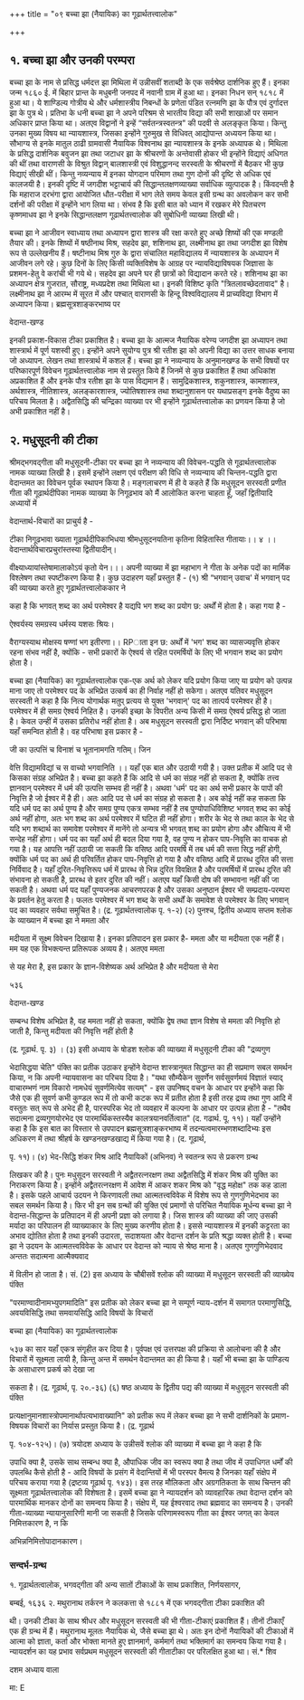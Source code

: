 +++
title = "०९ बच्चा झा (नैयायिक) का गूढार्थतत्त्वालोक"

+++

## १. बच्चा झा और उनकी परम्परा
बच्चा झा के नाम से प्रसिद्ध धर्मदत्त झा मिथिला में उन्नीसवीं शताब्दी के एक सर्वश्रेष्ठ दार्शनिक हुए हैं। इनका जन्म १८६० ई. में बिहार प्रान्त के मधुबनी जनपद में नवानी ग्राम में हुआ था। इनका निधन सन् १८१८ में हुआ था। ये शाण्डिल्य गोत्रीय थे और धर्मशास्त्रीय निबन्धों के प्रणेता पंडित रत्नमणि झा के पौत्र एवं दुर्गादत्त झा के पुत्र थे। प्रतिभा के धनी बच्चा झा ने अपने परिश्रम से भारतीय विद्या की सभी शाखाओं पर समान अधिकार प्राप्त किया था। अतएव विद्वानों ने इन्हें “सर्वतन्त्रस्वतन्त्र" की पदवी से अलङ्कृत किया। किन्तु उनका मुख्य विषय था न्यायशास्त्र, जिसका इन्होंने गुरुमुख से विधिवत् आद्योपान्त अध्ययन किया था। सौभाग्य से इनके मातुल ठाढी ग्रामवासी नैयायिक विश्वनाथ झा न्यायशास्त्र के इनके अध्यापक थे। मिथिला के प्रसिद्ध दार्शनिक बवुजन झा तथा जटाधर झा के श्रीचरणों के अन्तेवासी होकर भी इन्होंने विद्याएं अधिगत की थीं तथा वाराणसी के विश्रुत विद्वान् बालशास्त्री एवं विशुद्धानन्द सरस्वती के श्रीचरणों में बैठकर भी कुछ विद्याएं सीखी थीं। किन्तु नव्यन्याय में इनका योगदान परिमाण तथा गुण दोनों की दृष्टि से अधिक एवं कालजयी है। इनकी दृष्टि में जगदीश भट्टाचार्य की सिद्धान्तलक्षणव्याख्या सर्वाधिक व्युत्पादक है। किंवदन्ती है कि महाराज दरभंगा द्वारा आयोजित धौत-परीक्षा में भाग लेते समय केवल इसी ग्रन्थ का अवलोकन कर सभी दर्शनों की परीक्षा में इन्होंने भाग लिया था। संभव है कि इसी बात को ध्यान में रखकर मेरे पितचरण कृष्णमाधव झा ने इनके सिद्धान्तलक्षण गूढार्थतत्त्वालोक की सुबोधिनी व्याख्या लिखी थी।

बच्चा झा ने आजीवन स्वाध्याय तथा अध्यापन द्वारा शास्त्र की रक्षा करते हुए अच्छे शिष्यों की एक मण्डली तैयार की। इनके शिष्यों में षष्ठीनाथ मिश्र, सहदेव झा, शशिनाथ झा, लक्ष्मीनाथ झा तथा जगदीश झा विशेष रूप से उल्लेखनीय हैं। षष्टीनाथ मिश्र गुरु के द्वारा संचालित महाविद्यालय में न्यायशास्त्र के अध्यापन में आजीवन लगे रहे। कुछ दिनों के लिए किसी व्यक्तिविशेष के आग्रह पर न्यायविद्याविषयक जिज्ञासा के प्रशमन-हेतु वे करांची भी गये थे। सहदेव झा अपने घर ही छात्रों को विद्यादान करते रहे। शशिनाथ झा का अध्यापन क्षेत्र गुजरात, सौराष्ट्र, मध्यप्रदेश तथा मिथिला था। इनकी विशिष्ट कृति "त्रितलावच्छेदतावाद" है। लक्ष्मीनाथ झा ने आरम्भ में सूरत में और पश्चात् वाराणसी के हिन्दू विश्वविद्यालय में प्राच्यविद्या विभाग में अध्यापन किया। ब्रह्मसूत्रशाङ्करभाष्य पर

वेदान्त-खण्ड

इनकी प्रकाश-विकास टीका प्रकाशित है। बच्चा झा के आत्मज नैयायिक वरेण्य जगदीश झा अध्यापन तथा शास्त्रार्थ में पूर्ण यशस्वी हुए। इन्होंने अपने सुयोग्य पुत्र श्री रतीश झा को अपनी विद्या का उत्तर साधक बनाया जो अध्यापन. लेखन तथा शास्त्रार्थ में कशल हैं। बच्चा झा ने नव्यन्याय के अनुमानखण्ड के सभी विषयों पर परिष्कारपूर्ण विवेचन गूढार्थतत्त्वालोक नाम से प्रस्तुत किये हैं जिनमें से कुछ प्रकाशित हैं तथा अधिकांश अप्रकाशित हैं और इनके पौत्र रतीश झा के पास विद्यमान हैं। सामुद्रिकशास्त्र, शकुनशास्त्र, कामशास्त्र, अर्थशास्त्र, नीतिशास्त्र, अलङ्कारशास्त्र, ज्योतिषशास्त्र तथा शब्दानुशासन पर यथाप्रसङ्ग इनके वैदुष्य का परिचय मिलता है। अद्वैतसिद्धि की चन्द्रिका व्याख्या पर भी इन्होंने गूढार्थतत्त्वालोक का प्रणयन किया है जो अभी प्रकाशित नहीं है।

## २. मधुसूदनी की टीका
श्रीमद्भगवद्गीता की मधुसूदनी-टीका पर बच्चा झा ने नव्यन्याय की विवेचन-पद्धति से गूढार्थतत्त्वालोक नामक व्याख्या लिखी है। इसमें इन्होंने लक्षण एवं परीक्षण की विधि से नव्यन्याय की चिन्तन-पद्धति द्वारा वेदान्तमत का विवेचन पूर्वक स्थापन किया है। मङ्गलाचरण में ही वे कहते हैं कि मधुसूदन सरस्वती प्रणीत गीता की गूढार्थदीपिका नामक व्याख्या के निगूढभाव को मैं आलोकित करना चाहता हूँ, जहाँ द्वितीयादि अध्यायों में

वेदान्तार्थ-विचारों का प्राचुर्य है -

टीका निगूढभावा ख्याता गूढार्थदीपिकाभिधया श्रीमधुसूदनयतिना कृतिना विहितास्ति गीतायाः।। ४ ।। वेदान्तार्थविचारप्रचुरांस्तस्या द्वितीयादीन्।

वीक्ष्याध्यायांस्तेषामालाकोऽयं कृतो येन।।। अपनी व्याख्या में झा महाभाग ने गीता के अनेक पदों का मार्मिक विश्लेषण तथा स्पष्टीकरण किया है। कुछ उदाहरण यहाँ प्रस्तुत हैं - (१) श्री “भगवान् उवाच' में भगवान् पद की व्याख्या करते हुए गूढार्थतत्त्वालोककार ने

कहा है कि भगवत् शब्द का अर्थ परमेश्वर है यद्यपि भग शब्द का प्रयोग छ: अर्थों में होता है। कहा गया है -

ऐश्वर्यस्य समग्रस्य धर्मस्य यशसः श्रियः।

वैराग्यस्याथ मोक्षस्य षण्णां भग इतीरणा।। RPाता इन छ: अर्थों में 'भग' शब्द का व्यासज्यवृत्ति होकर रहना संभव नहीं है, क्योंकि - सभी प्रकारों के ऐश्वर्य से रहित परमर्षियों के लिए भी भगवान शब्द का प्रयोग होता है।

बच्चा झा (नैयायिक) का गूढार्थतत्त्वालोक एक-एक अर्थ को लेकर यदि प्रयोग किया जाए या प्रयोग को उत्पन्न माना जाए तो परमेश्वर पद के अभिप्रेत उत्कर्ष का ही निर्वाह नहीं हो सकेगा। अतएव यतिवर मधुसूदन सरस्वती ने कहा है कि नित्य योगार्थक मतुप् प्रत्यय से युक्त 'भगवान्' पद का तात्पर्य परमेश्वर ही है। परमेश्वर में ही समग्र ऐश्वर्य निहित है। उनकी इच्छा के विपरीत अन्य किसी में समग्र ऐश्वर्य प्रसिद्ध हो जाता है। केवल उन्हीं में उसका प्रतिरोध नहीं होता है। अब मधुसूदन सरस्वती द्वारा निर्दिष्ट भगवान् की परिभाषा यहाँ समन्वित होती है। वह परिभाषा इस प्रकार है -

जी का उत्पत्तिं च विनाशं च भूतानामगति गतिम्। जिन

वेत्ति विद्यामविद्यां च स वाच्यो भगवानिति ।। यहाँ एक बात और उठायी गयी है। उक्त प्रतीक में आदि पद से किसका संग्रह अभिप्रेत है। बच्चा झा कहते हैं कि आदि से धर्म का संग्रह नहीं हो सकता है, क्योंकि तत्त्व ज्ञानवान् परमेश्वर में धर्म की उत्पत्ति सम्भव ही नहीं है। अथवा 'धर्म' पद का अर्थ सभी प्रकार के पापों की निवृत्ति है जो ईश्वर में है ही। अतः आदि पद से धर्म का संग्रह हो सकता है। अब कोई नहीं कह सकता कि यदि धर्म पद का अर्थ पुण्य है और समग्र पुण्य एकत्र सम्भव नहीं है तब पुण्योपाधिविशिष्ट भगवत् शब्द का कोई अर्थ नहीं होगा, अतः भग शब्द का अर्थ परमेश्वर में घटित ही नहीं होगा। शरीर के भेद से तथा काल के भेद से यदि भग शब्दार्थ का समावेश परमेश्वर में मानेंगे तो अन्यत्र भी भगवत् शब्द का प्रयोग होगा और औचित्य में भी सन्देह नहीं होगा। धर्म पद का यहाँ अर्थ ही बदल दिया गया है, वह पुण्य न होकर पाप-निवृत्ति का वाचक हो गया है। यह आपत्ति नहीं उठायी जा सकती कि वसिष्ठ आदि परमर्षि में तब धर्म की सत्ता सिद्ध नहीं होगी, क्योंकि धर्म पद का अर्थ ही परिवर्तित होकर पाप-निवृत्ति हो गया है और वसिष्ठ आदि में प्रारब्ध दुरित की सत्ता निर्विवाद है। यहाँ दुरित-निवृत्तिरूप धर्म में प्रारब्ध से भिन्न दुरित विवक्षित है और परमर्षियों में प्रारब्ध दुरित की संभावना हो सकती है, प्रारब्ध से इतर दुरित की नहीं। अतएव यहाँ किसी दोष की सम्भावना नहीं की जा सकती है। अथवा धर्म पद यहाँ पुण्यजनक आचरणपरक है और उसका अनुष्ठान ईश्वर भी सम्प्रदाय-परम्परा के प्रवर्तन हेतु करता है। फलतः परमेश्वर में भग शब्द के सभी अर्थों के समावेश से परमेश्वर के लिए भगवान् पद का व्यवहार सर्वथा समुचित है। (द्र. गूढार्थतत्त्वालोक पृ. १-२) (२) पुनश्च, द्वितीय अध्याय सप्तम श्लोक के व्याख्यान में बच्चा झा ने ममता और

मदीयता में सूक्ष्म विवेचन दिखाया है। इनका प्रतिपादन इस प्रकार है- ममता और या मदीयता एक नहीं हैं। मम यह एक विभक्त्यन्त प्रतिरूपक अव्यय है। अतएव ममता

से यह मेरा है, इस प्रकार के ज्ञान-विशेष्यक अर्थ अभिप्रेत है और मदीयता से मेरा

५३६

वेदान्त-खण्ड

सम्बन्ध विशेष अभिप्रेत है, वह ममता नहीं हो सकता, क्योंकि द्वेष तथा ज्ञान विशेष से ममता की निवृत्ति हो जाती है, किन्तु मदीयता की निवृत्ति नहीं होती है

(द्र. गूढार्थ. पृ. ३) । (३) इसी अध्याय के षोडश श्लोक की व्याख्या में मधुसूदनी टीका की "द्रव्यगुण

भेदासिद्धया चेति" पंक्ति का प्रतीक उठाकर इन्होंने वेदान्त शास्त्रानुमत सिद्धान्त का ही सप्रमाण सबल समर्थन किया, न कि अपनी न्यायवासना का परिचय दिया है। "यथा सौम्यैकेन सुवर्णेन सर्वसुवर्णमयं विज्ञातं स्याद् वाचारम्भणं नाम विकारो नामधेयं सुवर्णमित्येव सत्यम्" - इस उपनिषद् वचन के आधार पर इन्होंने कहा कि जैसे एक ही सुवर्ण कभी कुण्डल रूप में तो कभी कटक रूप में प्रतीत होता है इसी तरह द्रव्य तथा गुण आदि में वस्तुतः सत् रूप से अभेद ही है, पारस्परिक भेद तो व्यवहार में कल्पना के आधार पर उत्पन्न होता है - "तथैव सदात्मना द्रव्यगुणयोरभेद एव पारमार्थिकस्तस्यैव कालत्रयानवर्तित्वात" (द. गढार्थ. पू. ११)। यहाँ उन्होंने कहा है कि इस बात का विस्तार से उपपादन ब्रह्मसूत्रशाङ्करभाष्य में तदन्यत्वमारम्भणशब्दादिभ्यः इस अधिकरण में तथा श्रीहर्ष के खण्डनखण्डखाद्य में किया गया है। (द. गूढार्थ,

पृ. ११)। (४) भेद-सिद्धि शंकर मिश्र आदि नैयायिकों (अभिनव) ने स्वतन्त्र रूप से प्रकरण ग्रन्थ

लिखकर की है। पुनः मधुसूदन सरस्वती ने अद्वैतरत्नरक्षण तथा अद्वैतसिद्धि में शंकर मिश्र की युक्ति का निराकरण किया है। इन्होंने अद्वैतरत्नरक्षण में आवेश में आकर शकर मिश्र को "वृद्ध महोक्ष" तक कह डाला है। इसके पहले आचार्य उदयन ने किरणावली तथा आत्मतत्त्वविवेक में विशेष रूप से गुणगुणिभेदभाव का सबल समर्थन किया है। फिर भी इन सब ग्रन्थों की युक्ति एवं प्रमाणों से परिचित नैयायिक मूर्धन्य बच्चा झा ने वेदान्त-सिद्धान्त के प्रतिपादन में ही अपनी प्रज्ञा को लगाया है। जिस शास्त्र की व्याख्या की जाए उसकी मर्यादा का परिपालन ही व्याख्याकार के लिए मुख्य करणीय होता है। इससे न्यायशास्त्र में इनकी कट्टरता का अभाव द्योतित होता है तथा इनकी उदारता, सदाशयता और वेदान्त दर्शन के प्रति श्रद्धा व्यक्त होती है। बच्चा झा ने उदयन के आत्मतत्त्वविवेक के आधार पर वेदान्त को न्याय से श्रेष्ठ माना है। अतएव गुणगुणिभेदवाद अन्ततः सदात्मना आत्मैक्यवाद

में विलीन हो जाता है। सं. (2) इस अध्याय के चौबीसवें श्लोक की व्याख्या में मधुसूदन सरस्वती की व्याख्येय पंक्ति

"परमाण्वादीनामभ्युपगमादिति" इस प्रतीक को लेकर बच्चा झा ने सम्पूर्ण न्याय-दर्शन में समागत परमाणुसिद्धि, अवयविसिद्धि तथा समवायसिद्धि आदि विषयों के विचारों

बच्चा झा (नैयायिक) का गूढार्थतत्त्वालोक

५३७ का सार यहाँ एकत्र संगृहीत कर दिया है। पूर्वपक्ष एवं उत्तरपक्ष की प्रक्रिया से आलोचना की है और विचारों में सूक्ष्मता लायी है, किन्तु अन्त में समर्थन वेदान्तमत का ही किया है। यहाँ भी बच्चा झा के पाण्डित्य के असाधारण प्रकर्ष को देखा जा

सकता है। (द्र. गूढार्थ, पृ. २०.-३६) (६) षष्ठ अध्याय के द्वितीय पद्य की व्याख्या में मधुसूदन सरस्वती की पंक्ति

प्रत्यक्षानुमानशास्त्रोपमानार्थापत्यभावाख्यानि" को प्रतीक रूप में लेकर बच्चा झा ने सभी दार्शनिकों के प्रमाण-विषयक विचारों का निर्यास प्रस्तुत किया है। (द्र. गूढार्थ

पृ. १०४-१२५)। (७) त्रयोदश अध्याय के उन्नीसवें श्लोक की व्याख्या में बच्चा झा ने कहा है कि

उपाधि क्या है, उसके साथ सम्बन्ध क्या है, औपाधिक जीव का स्वरूप क्या है तथा जीव में उपाधिगत धर्मों की उपलब्धि कैसे होती है - आदि विषयों के प्रसंग में वेदान्तियों में भी परस्पर वैमत्य है जिनका यहाँ संक्षेप में परिचय कराया गया है (द्रष्टव्य गूढार्थ पृ. १४३)। इस तरह मौलिकता और अग्रगतिकता के साथ चिन्तन की सूक्ष्मता गूढार्थतत्त्वालोक की विशेषता है। इसमें बच्चा झा ने न्यायदर्शन को व्यावहारिक तथा वेदान्त दर्शन को पारमार्थिक मानकर दोनों का समन्वय किया है। संक्षेप में, यह ईश्वरवाद तथा ब्रह्मवाद का समन्वय है। उनकी गीता-व्याख्या न्यायानुसारिणी मानी जा सकती है जिसके परिणामस्वरूप गीता का ईश्वर जगत् का केवल निमित्तकारण है, न कि

अभिन्ननिमित्तोपादानकारण।

### सन्दर्भ-ग्रन्थ
१. गूढार्थतत्वालोक, भगवद्गीता की अन्य सातों टीकाओं के साथ प्रकाशित, निर्णयसागर,

बम्बई, १६३६ २. मथुरानाथ तर्करन ने कलकत्ता से १८८१ में एक भगवद्गीता टीका प्रकाशित की

थी। उनकी टीका के साथ श्रीधर और मधुसूदन सरस्वती की भी गीता-टीकाएं प्रकाशित हैं। तीनों टीकाएँ एक ही ग्रन्थ में हैं। मथुरानाथ मूलतः नैयायिक थे, जैसे बच्चा झा थे। अतः इन दोनों नैयायिकों की टीकाओं में आत्मा को ज्ञाता, कर्ता और भोक्ता मानते हुए ज्ञानमार्ग, कर्ममार्ग तथा भक्तिमार्ग का समन्वय किया गया है। न्यायदर्शन का यह प्रभाव सर्वप्रथम मधुसूदन सरस्वती की गीताटीका पर परिलक्षित हुआ था। सं.* शिव

दशम अध्याय वाला

मा: E
